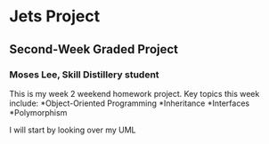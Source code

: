 # Jets Project
## Second-Week Graded Project
### Moses Lee, Skill Distillery student

This is my week 2 weekend homework project. Key topics this week include:
*Object-Oriented Programming
*Inheritance
*Interfaces
*Polymorphism

I will start by looking over my UML
